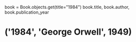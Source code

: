 book = Book.objects.get(title="1984")
book.title, book.author, book.publication_year
# ('1984', 'George Orwell', 1949)